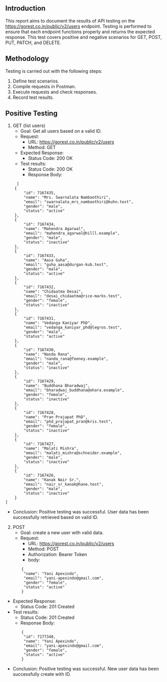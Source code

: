 ## Introduction
This report aims to document the results of API testing on the https://gorest.co.in/public/v2/users endpoint. Testing is performed to ensure that each endpoint functions properly and returns the expected response. This test covers positive and negative scenarios for GET, POST, PUT, PATCH, and DELETE.

## Methodology
Testing is carried out with the following steps:
1. Define test scenarios.
2. Compile requests in Postman.
3. Execute requests and check responses.
4. Record test results.

## Positive Testing
1. GET (list users)
   - Goal: Get all users based on a valid ID.
   - Request:
     - URL: https://gorest.co.in/public/v2/users
     - Method: GET
   - Expected Response:
     - Status Code: 200 OK
   - Test results:
     - Status Code: 200 OK
     - Response Body:
```
     [
    {
        "id": 7167435,
        "name": "Mrs. Swarnalata Namboothiri",
        "email": "swarnalata_mrs_namboothiri@kuhn.test",
        "gender": "male",
        "status": "active"
    },
    {
        "id": 7167434,
        "name": "Mahendra Agarwal",
        "email": "mahendra_agarwal@hilll.example",
        "gender": "male",
        "status": "inactive"
    },
    {
        "id": 7167433,
        "name": "Aasa Guha",
        "email": "guha_aasa@durgan-kub.test",
        "gender": "male",
        "status": "active"
    },
    {
        "id": 7167432,
        "name": "Chidaatma Desai",
        "email": "desai_chidaatma@rice-marks.test",
        "gender": "female",
        "status": "inactive"
    },
    {
        "id": 7167431,
        "name": "Vedanga Kaniyar PhD",
        "email": "vedanga_kaniyar_phd@legros.test",
        "gender": "male",
        "status": "active"
    },
    {
        "id": 7167430,
        "name": "Nanda Rana",
        "email": "nanda_rana@feeney.example",
        "gender": "male",
        "status": "inactive"
    },
    {
        "id": 7167429,
        "name": "Buddhana Bharadwaj",
        "email": "bharadwaj_buddhana@ohara.example",
        "gender": "female",
        "status": "inactive"
    },
    {
        "id": 7167428,
        "name": "Pran Prajapat PhD",
        "email": "phd_prajapat_pran@kris.test",
        "gender": "female",
        "status": "inactive"
    },
    {
        "id": 7167427,
        "name": "Malati Mishra",
        "email": "malati_mishra@schneider.example",
        "gender": "male",
        "status": "inactive"
    },
    {
        "id": 7167426,
        "name": "Kanak Nair Sr.",
        "email": "nair_sr_kanak@hane.test",
        "gender": "male",
        "status": "inactive"
    }
]
```
   - Conclusion: Positive testing was successful. User data has been successfully retrieved based on valid ID.

2. POST
   - Goal: create a new user with valid data.
   - Request:
     - URL: https://gorest.co.in/public/v2/users
     - Method: POST
     - Authorization: Bearer Token
     - body:
```
       {
        "name": "Yani Apexindo",
        "email": "yani-apexindo@gmail.com",
        "gender": "female",
        "status": "active"
       }
```
   - Expected Response:
     - Status Code: 201 Created
   - Test results:
     - Status Code: 201 Created
     - Response Body:
```
       {
        "id": 7177340,
        "name": "Yani Apexindo",
        "email": "yani-apexindo@gmail.com",
        "gender": "female",
        "status": "active"
       }
```
   - Conclusion: Positive testing was successful. New user data has been successfully create with ID.


